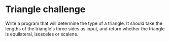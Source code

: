 # Triangle challenge

Write a program that will determine the type of a triangle. It should take the
lengths of the triangle's three sides as input, and return whether the triangle
is equilateral, isosceles or scalene.
